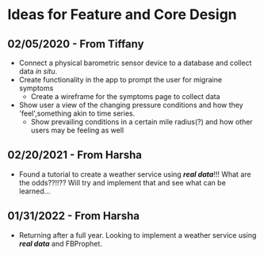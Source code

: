 # Ideas for Feature and Core Design

## 02/05/2020 - From Tiffany

* Connect a physical barometric sensor device to a database and collect data _*in situ*_. 
* Create functionality in the app to prompt the user for migraine symptoms
    * Create a wireframe for the symptoms page to collect data
* Show user a view of the changing pressure conditions and how they 'feel',something akin to time series. 
    * Show prevailing conditions in a certain mile radius(?) and how other users may be feeling as well 

## 02/20/2021 - From Harsha

*  Found a tutorial to create a weather service using **_real data_**!!! What are the odds??!!?? Will try and implement
that and see what can be learned... 
   
## 01/31/2022 - From Harsha

* Returning after a full year. Looking to implement a weather service using **_real data_** and FBProphet. 


